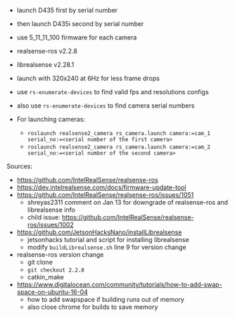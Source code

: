 - launch D435 first by serial number
- then launch D435i second by serial number
- use 5_11_11_100 firmware for each camera
- realsense-ros v2.2.8
- librealsense v2.28.1
- launch with 320x240 at 6Hz for less frame drops
- use `rs-enumerate-devices` to find valid fps and resolutions configs
- also use `rs-enumerate-devices` to find camera serial numbers

- For launching cameras:
    - `roslaunch realsense2_camera rs_camera.launch camera:=cam_1 serial_no:=<serial number of the first camera>`
    - `roslaunch realsense2_camera rs_camera.launch camera:=cam_2 serial_no:=<serial number of the second camera>`

Sources:
- https://github.com/IntelRealSense/realsense-ros
- https://dev.intelrealsense.com/docs/firmware-update-tool
- https://github.com/IntelRealSense/realsense-ros/issues/1051
    - shreyas2311 comment on Jan 13 for downgrade of realsense-ros and librealsense info
    - child issue: https://github.com/IntelRealSense/realsense-ros/issues/1002
- https://github.com/JetsonHacksNano/installLibrealsense
    - jetsonhacks tutorial and script for installing librealsense
    - modify `buildLibrealsense.sh` line 9 for version change
- realsense-ros version change
    - git clone <repo>
    - `git checkout 2.2.8`
    - catkin_make
- https://www.digitalocean.com/community/tutorials/how-to-add-swap-space-on-ubuntu-16-04
    - how to add swapspace if building runs out of memory
    - also close chrome for builds to save memory
